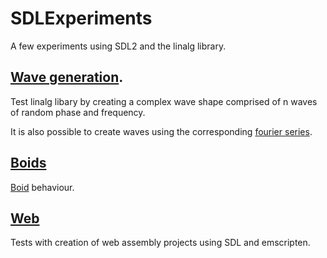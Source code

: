 # SDLExperiments

A few experiments using SDL2 and the linalg library.

## [Wave generation](wave_generation/README.md).

Test linalg libary by creating a complex wave shape comprised of n waves of random phase and frequency.

It is also possible to create waves using the corresponding [fourier series](https://www.wikiwand.com/en/Fourier_series).

## [Boids](boids/README.md)

[Boid](https://www.wikiwand.com/en/Boids) behaviour.

## [Web](web/README.md)

Tests with creation of web assembly projects using SDL and emscripten.